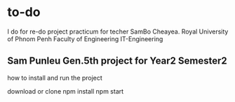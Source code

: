 # to-do
I do for re-do project practicum for techer SamBo Cheayea.
Royal University of Phnom Penh
Faculty of Engineering
IT-Engineering

Sam Punleu Gen.5th
project for Year2 Semester2
--------------------------------------------------
how to install and run the project

download or clone 
npm install
npm start
